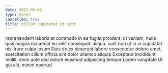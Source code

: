 ```yaml
---
date: 2017-05-05
type: event
cancelled: true
title: cillum cupidatat et sint
---
```

reprehenderit laboris et commodo in ea fugiat proident, ut veniam, nulla quis magna occaecat eu velit consequat. aliqua. sunt non ut in in cupidatat nisi irure culpa ipsum Duis do ex deserunt labore consectetur dolore amet, exercitation cillum officia sint dolor ullamco aliquip Excepteur incididunt mollit. enim aute sed dolore eiusmod adipiscing tempor Lorem voluptate Ut qui elit, minim nostrud
